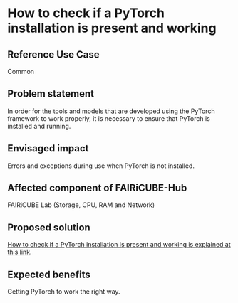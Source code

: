 # How to check if a PyTorch installation is present and working

## Reference Use Case 
Common

## Problem statement 
In order for the tools and models that are developed using the PyTorch framework to work properly, it is necessary to ensure that PyTorch is installed and running.

##  Envisaged impact
Errors and exceptions during use when PyTorch is not installed.

## Affected component of FAIRiCUBE-Hub
FAIRiCUBE Lab (Storage, CPU, RAM and Network) 

## Proposed solution
[How to check if a PyTorch installation is present and working is explained at this link](https://github.com/FAIRiCUBE/common-code/tree/main/pytorch-verification). 

## Expected benefits
Getting PyTorch to work the right way.